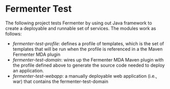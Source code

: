 # Fermenter Test #

The following project tests Fermenter by using out Java framework to create a deployable and runnable set of services. The modules work as follows:

* *fermenter-test-profile*: defines a profile of templates, which is the set of templates that will be run when the profile is referenced in a the Maven Fermenter MDA plugin
* *fermenter-test-domain*: wires up the Fermenter MDA Maven plugin with the profile defined above to generate the source code needed to deploy an application.
* *fermenter-test-webapp*: a manually deployable web application (i.e., war) that contains the fermenter-test-domain